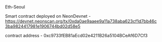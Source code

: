 E t h - S e o u l

Smart contract deployed on NeonDevnet - https://devnet.neonscan.org/tx/0xda0ae9aaee9a11a738aba623cf1d7bb46c3ba9824417981e1906744bd02d58e5

contract address - 0xc9733fEB81aEcd02e4211B26a5104BCeAf6D7Cf3 
 
 
